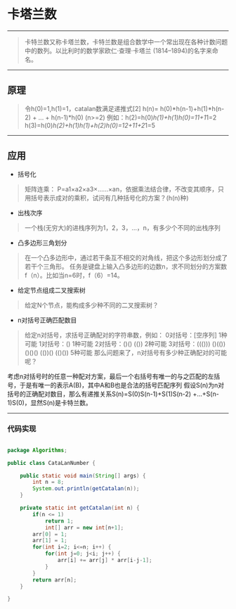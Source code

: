 # 卡塔兰数

---
> 卡特兰数又称卡塔兰数，卡特兰数是组合数学中一个常出现在各种计数问题中的数列。以比利时的数学家欧仁·查理·卡塔兰 (1814–1894)的名字来命名。

---
## 原理
> 令h(0)=1,h(1)=1，catalan数满足递推式[2] 
h(n)= h(0)*h(n-1)+h(1)*h(n-2) + ... + h(n-1)*h(0) (n>=2)
例如：h(2)=h(0)*h(1)+h(1)*h(0)=1*1+1*1=2
h(3)=h(0)*h(2)+h(1)*h(1)+h(2)*h(0)=1*2+1*1+2*1=5

---

## 应用

* 括号化
> 矩阵连乘： P=a1×a2×a3×……×an，依据乘法结合律，不改变其顺序，只用括号表示成对的乘积，试问有几种括号化的方案？(h(n)种)

* 出栈次序
> 一个栈(无穷大)的进栈序列为1，2，3，…，n，有多少个不同的出栈序列

* 凸多边形三角划分
> 在一个凸多边形中，通过若干条互不相交的对角线，把这个多边形划分成了若干个三角形。
任务是键盘上输入凸多边形的边数n，求不同划分的方案数f（n）。比如当n=6时，f（6）=14。

* 给定节点组成二叉搜索树
> 给定N个节点，能构成多少种不同的二叉搜索树？

* n对括号正确匹配数目
> 给定n对括号，求括号正确配对的字符串数，例如：
0对括号：[空序列] 1种可能
1对括号：() 1种可能
2对括号：()() (()) 2种可能
3对括号：((())) ()(()) ()()() (())() (()()) 5种可能
那么问题来了，n对括号有多少种正确配对的可能呢？

考虑n对括号时的任意一种配对方案，最后一个右括号有唯一的与之匹配的左括号，于是有唯一的表示A(B)，其中A和B也是合法的括号匹配序列
假设S(n)为n对括号的正确配对数目，那么有递推关系S(n)=S(0)S(n-1)+S(1)S(n-2) +...+S(n-1)S(0)，显然S(n)是卡特兰数。

---


### 代码实现


```java

package Algorithms;

public class CataLanNumber {

	public static void main(String[] args) {
		int n = 8;
		System.out.println(getCatalan(n));
	}

	private static int getCatalan(int n) {
		if(n <= 1)
			return 1;
        	int[] arr = new int[n+1];
		arr[0] = 1;
		arr[1] = 1;
		for(int i=2; i<=n; i++) {
			for(int j=0; j<i; j++) {
				arr[i] += arr[j] * arr[i-j-1];
			}
		}
		return arr[n];
	}

}

```

